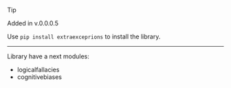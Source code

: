 > [!TIP]  
> Added in v.0.0.0.5

Use `pip install extraexceprions` to install the library.  

---

Library have a next modules:  

- logicalfallacies
- cognitivebiases
